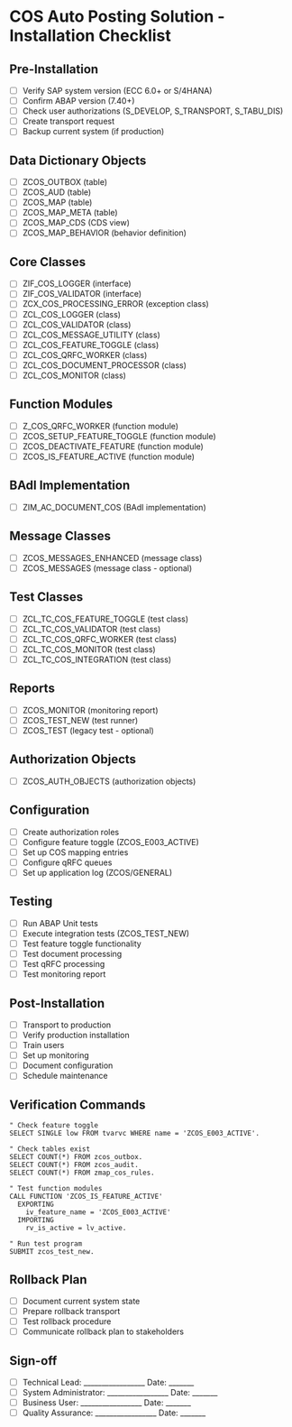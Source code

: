 # COS Auto Posting Solution - Installation Checklist

## Pre-Installation
- [ ] Verify SAP system version (ECC 6.0+ or S/4HANA)
- [ ] Confirm ABAP version (7.40+)
- [ ] Check user authorizations (S_DEVELOP, S_TRANSPORT, S_TABU_DIS)
- [ ] Create transport request
- [ ] Backup current system (if production)

## Data Dictionary Objects
- [ ] ZCOS_OUTBOX (table)
- [ ] ZCOS_AUD (table)
- [ ] ZCOS_MAP (table)
- [ ] ZCOS_MAP_META (table)
- [ ] ZCOS_MAP_CDS (CDS view)
- [ ] ZCOS_MAP_BEHAVIOR (behavior definition)

## Core Classes
- [ ] ZIF_COS_LOGGER (interface)
- [ ] ZIF_COS_VALIDATOR (interface)
- [ ] ZCX_COS_PROCESSING_ERROR (exception class)
- [ ] ZCL_COS_LOGGER (class)
- [ ] ZCL_COS_VALIDATOR (class)
- [ ] ZCL_COS_MESSAGE_UTILITY (class)
- [ ] ZCL_COS_FEATURE_TOGGLE (class)
- [ ] ZCL_COS_QRFC_WORKER (class)
- [ ] ZCL_COS_DOCUMENT_PROCESSOR (class)
- [ ] ZCL_COS_MONITOR (class)

## Function Modules
- [ ] Z_COS_QRFC_WORKER (function module)
- [ ] ZCOS_SETUP_FEATURE_TOGGLE (function module)
- [ ] ZCOS_DEACTIVATE_FEATURE (function module)
- [ ] ZCOS_IS_FEATURE_ACTIVE (function module)

## BAdI Implementation
- [ ] ZIM_AC_DOCUMENT_COS (BAdI implementation)

## Message Classes
- [ ] ZCOS_MESSAGES_ENHANCED (message class)
- [ ] ZCOS_MESSAGES (message class - optional)

## Test Classes
- [ ] ZCL_TC_COS_FEATURE_TOGGLE (test class)
- [ ] ZCL_TC_COS_VALIDATOR (test class)
- [ ] ZCL_TC_COS_QRFC_WORKER (test class)
- [ ] ZCL_TC_COS_MONITOR (test class)
- [ ] ZCL_TC_COS_INTEGRATION (test class)

## Reports
- [ ] ZCOS_MONITOR (monitoring report)
- [ ] ZCOS_TEST_NEW (test runner)
- [ ] ZCOS_TEST (legacy test - optional)

## Authorization Objects
- [ ] ZCOS_AUTH_OBJECTS (authorization objects)

## Configuration
- [ ] Create authorization roles
- [ ] Configure feature toggle (ZCOS_E003_ACTIVE)
- [ ] Set up COS mapping entries
- [ ] Configure qRFC queues
- [ ] Set up application log (ZCOS/GENERAL)

## Testing
- [ ] Run ABAP Unit tests
- [ ] Execute integration tests (ZCOS_TEST_NEW)
- [ ] Test feature toggle functionality
- [ ] Test document processing
- [ ] Test qRFC processing
- [ ] Test monitoring report

## Post-Installation
- [ ] Transport to production
- [ ] Verify production installation
- [ ] Train users
- [ ] Set up monitoring
- [ ] Document configuration
- [ ] Schedule maintenance

## Verification Commands
```abap
" Check feature toggle
SELECT SINGLE low FROM tvarvc WHERE name = 'ZCOS_E003_ACTIVE'.

" Check tables exist
SELECT COUNT(*) FROM zcos_outbox.
SELECT COUNT(*) FROM zcos_audit.
SELECT COUNT(*) FROM zmap_cos_rules.

" Test function modules
CALL FUNCTION 'ZCOS_IS_FEATURE_ACTIVE'
  EXPORTING
    iv_feature_name = 'ZCOS_E003_ACTIVE'
  IMPORTING
    rv_is_active = lv_active.

" Run test program
SUBMIT zcos_test_new.
```

## Rollback Plan
- [ ] Document current system state
- [ ] Prepare rollback transport
- [ ] Test rollback procedure
- [ ] Communicate rollback plan to stakeholders

## Sign-off
- [ ] Technical Lead: _________________ Date: _______
- [ ] System Administrator: _________________ Date: _______
- [ ] Business User: _________________ Date: _______
- [ ] Quality Assurance: _________________ Date: _______
